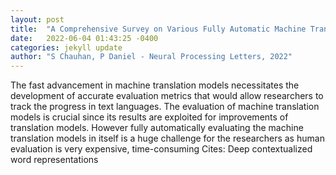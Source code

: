 ```yaml
---
layout: post
title:  "A Comprehensive Survey on Various Fully Automatic Machine Translation Evaluation Metrics"
date:   2022-06-04 01:43:25 -0400
categories: jekyll update
author: "S Chauhan, P Daniel - Neural Processing Letters, 2022"
---
```

The fast advancement in machine translation models necessitates the development of accurate evaluation metrics that would allow researchers to track the progress in text languages. The evaluation of machine translation models is crucial since its results are exploited for improvements of translation models. However fully automatically evaluating the machine translation models in itself is a huge challenge for the researchers as human evaluation is very expensive, time-consuming  Cites: Deep contextualized word representations